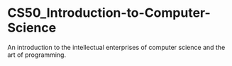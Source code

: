 # CS50_Introduction-to-Computer-Science
An introduction to the intellectual enterprises of computer science and the art of programming.
